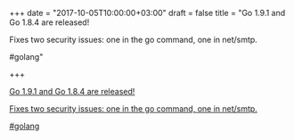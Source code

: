 +++
date = "2017-10-05T10:00:00+03:00"
draft = false
title = "Go 1.9.1 and Go 1.8.4 are released!

Fixes two security issues: one in the go command, one in net/smtp. 



#golang"

+++

<p><a href="https://groups.google.com/forum/#%21topic/golang-nuts/sHfMg4gZNps">Go 1.9.1 and Go 1.8.4 are released!

Fixes two security issues: one in the go command, one in net/smtp. 



#golang</a></p>
